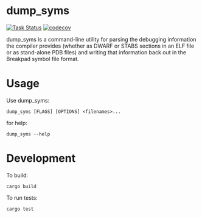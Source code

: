 # dump_syms

[![Task Status](https://community-tc.services.mozilla.com/api/github/v1/repository/mozilla/dump_syms/main/badge.svg)](https://community-tc.services.mozilla.com/api/github/v1/repository/mozilla/dump_syms/main/latest)
[![codecov](https://codecov.io/gh/calixteman/dump_syms/branch/master/graph/badge.svg)](https://codecov.io/gh/calixteman/dump_syms)

dump_syms is a command-line utility for parsing the debugging information the
compiler provides (whether as DWARF or STABS sections in an ELF file or as
stand-alone PDB files) and writing that information back out in the Breakpad
symbol file format.


# Usage

Use dump_syms:

    dump_syms [FLAGS] [OPTIONS] <filenames>...
    
for help:

    dump_syms --help


# Development

To build:

    cargo build
    
To run tests:

    cargo test
